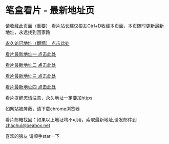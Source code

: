 # 笔盒看片 - 最新地址页

请收藏此页面（重要）
看片站长建议狼友Ctrl+D收藏本页面，本页随时更新最新地址，永远找到回家路

[永久访问地址（翻牆） 点击此处](https://beabox.net/)

[看片最新地址一 点击此处](https://bhg0t0o8y4t0.shop)

[看片最新地址二 点击此处](https://bhl7l5d4e8z7.shop)

[看片最新地址三 点击此处](https://bhk4c1e7d6f9.shop)

[看片最新地址四 点击此处](https://bhm2f6x7h1m8.shop)

看片提醒您请注意，永久地址一定要加https

如网站被屏蔽，请下载chrome浏览器

看片邮箱找回：如果以上地址均不可用，索取最新地址,请发邮件到 zhaohui@beabox.net

喜欢的狼友 请顺手star一下